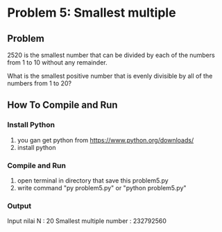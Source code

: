 # Problem 5: Smallest multiple

## Problem 
2520 is the smallest number that can be divided by each of the numbers from 1 to 10 without any remainder.

What is the smallest positive number that is evenly divisible by all of the numbers from 1 to 20?

## How To Compile and Run
### Install Python
1. you gan get python from https://www.python.org/downloads/
2. install python

### Compile and Run
1. open terminal in directory that save this problem5.py
2. write command "py problem5.py" or "python problem5.py"

### Output
Input nilai N : 20
Smallest multiple number : 232792560